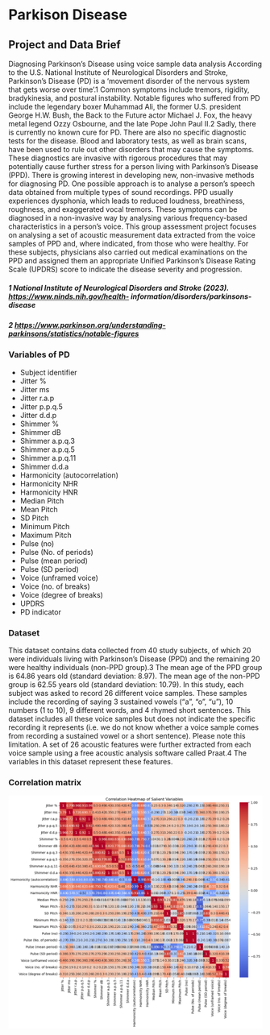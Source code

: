 # Parkison Disease

## Project and Data Brief

Diagnosing Parkinson’s Disease using voice sample data analysis
According to the U.S. National Institute of Neurological Disorders and Stroke, Parkinson’s Disease (PD) is a ‘movement disorder of the nervous system that gets worse over time’.1 Common symptoms include tremors, rigidity, bradykinesia, and postural instability. Notable figures who suffered from PD include the legendary boxer Muhammad Ali, the former U.S. president George H.W. Bush, the Back to the Future actor Michael J. Fox, the heavy metal legend Ozzy Osbourne, and the late Pope John Paul II.2 Sadly, there is currently no known cure for PD. There are also no specific diagnostic tests for the disease. Blood and laboratory tests, as well as brain scans, have been used to rule out other disorders that may cause the symptoms. These diagnostics are invasive with rigorous procedures that may potentially cause further stress for a person living with Parkinson’s Disease (PPD).
There is growing interest in developing new, non-invasive methods for diagnosing PD. One possible approach is to analyse a person’s speech data obtained from multiple types of sound recordings. PPD usually experiences dysphonia, which leads to reduced loudness, breathiness, roughness, and exaggerated vocal tremors. These symptoms can be diagnosed in a non-invasive way by analysing various frequency-based characteristics in a person’s voice.
This group assessment project focuses on analysing a set of acoustic measurement data extracted from the voice samples of PPD and, where indicated, from those who were healthy. For these subjects, physicians also carried out medical examinations on the PPD and assigned them an appropriate Unified Parkinson’s Disease Rating Scale (UPDRS) score to indicate the disease severity and progression.

##### 1 National Institute of Neurological Disorders and Stroke (2023). https://www.ninds.nih.gov/health- information/disorders/parkinsons-disease

##### 2 https://www.parkinson.org/understanding-parkinsons/statistics/notable-figures

### Variables of PD

- Subject identifier
- Jitter %
- Jitter ms
- Jitter r.a.p
- Jitter p.p.q.5
- Jitter d.d.p
- Shimmer %
- Shimmer dB
- Shimmer a.p.q.3
- Shimmer a.p.q.5
- Shimmer a.p.q.11
- Shimmer d.d.a
- Harmonicity (autocorrelation)
- Harmonicity NHR
- Harmonicity HNR
- Median Pitch
- Mean Pitch
- SD Pitch
- Minimum Pitch
- Maximum Pitch
- Pulse (no)
- Pulse (No. of periods)
- Pulse (mean period)
- Pulse (SD period)
- Voice (unframed voice)
- Voice (no. of breaks)
- Voice (degree of breaks)
- UPDRS
- PD indicator

### Dataset

This dataset contains data collected from 40 study subjects, of which 20 were individuals living with Parkinson’s Disease (PPD) and the remaining 20 were healthy individuals (non-PPD group).3 The mean age of the PPD group is 64.86 years old (standard deviation: 8.97). The mean age of the non-PPD group is 62.55 years old (standard deviation: 10.79).
In this study, each subject was asked to record 26 different voice samples. These samples include the recording of saying 3 sustained vowels (“a”, “o”, “u”), 10 numbers (1 to 10), 9 different words, and 4 rhymed short sentences. This dataset includes all these voice samples but does not indicate the specific recording it represents (i.e. we do not know whether a voice sample comes from recording a sustained vowel or a short sentence). Please note this limitation.
A set of 26 acoustic features were further extracted from each voice sample using a free acoustic analysis software called Praat.4 The variables in this dataset represent these features.

### Correlation matrix

![alt text](https://github.com/bibekdhakal/parkison-disease-stat/blob/main/heatmap.png)
